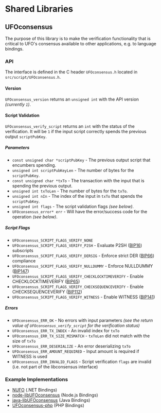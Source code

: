 Shared Libraries
================

## UFOconsensus

The purpose of this library is to make the verification functionality that is critical to UFO's consensus available to other applications, e.g. to language bindings.

### API

The interface is defined in the C header `UFOconsensus.h` located in `src/script/UFOconsensus.h`.

#### Version

`UFOconsensus_version` returns an `unsigned int` with the API version *(currently `1`)*.

#### Script Validation

`UFOconsensus_verify_script` returns an `int` with the status of the verification. It will be `1` if the input script correctly spends the previous output `scriptPubKey`.

##### Parameters
- `const unsigned char *scriptPubKey` - The previous output script that encumbers spending.
- `unsigned int scriptPubKeyLen` - The number of bytes for the `scriptPubKey`.
- `const unsigned char *txTo` - The transaction with the input that is spending the previous output.
- `unsigned int txToLen` - The number of bytes for the `txTo`.
- `unsigned int nIn` - The index of the input in `txTo` that spends the `scriptPubKey`.
- `unsigned int flags` - The script validation flags *(see below)*.
- `UFOconsensus_error* err` - Will have the error/success code for the operation *(see below)*.

##### Script Flags
- `UFOconsensus_SCRIPT_FLAGS_VERIFY_NONE`
- `UFOconsensus_SCRIPT_FLAGS_VERIFY_P2SH` - Evaluate P2SH ([BIP16](https://github.com/UFO/bips/blob/master/bip-0016.mediawiki)) subscripts
- `UFOconsensus_SCRIPT_FLAGS_VERIFY_DERSIG` - Enforce strict DER ([BIP66](https://github.com/UFO/bips/blob/master/bip-0066.mediawiki)) compliance
- `UFOconsensus_SCRIPT_FLAGS_VERIFY_NULLDUMMY` - Enforce NULLDUMMY ([BIP147](https://github.com/UFO/bips/blob/master/bip-0147.mediawiki))
- `UFOconsensus_SCRIPT_FLAGS_VERIFY_CHECKLOCKTIMEVERIFY` - Enable CHECKLOCKTIMEVERIFY ([BIP65](https://github.com/UFO/bips/blob/master/bip-0065.mediawiki))
- `UFOconsensus_SCRIPT_FLAGS_VERIFY_CHECKSEQUENCEVERIFY` - Enable CHECKSEQUENCEVERIFY ([BIP112](https://github.com/UFO/bips/blob/master/bip-0112.mediawiki))
- `UFOconsensus_SCRIPT_FLAGS_VERIFY_WITNESS` - Enable WITNESS ([BIP141](https://github.com/UFO/bips/blob/master/bip-0141.mediawiki))

##### Errors
- `UFOconsensus_ERR_OK` - No errors with input parameters *(see the return value of `UFOconsensus_verify_script` for the verification status)*
- `UFOconsensus_ERR_TX_INDEX` - An invalid index for `txTo`
- `UFOconsensus_ERR_TX_SIZE_MISMATCH` - `txToLen` did not match with the size of `txTo`
- `UFOconsensus_ERR_DESERIALIZE` - An error deserializing `txTo`
- `UFOconsensus_ERR_AMOUNT_REQUIRED` - Input amount is required if WITNESS is used
- `UFOconsensus_ERR_INVALID_FLAGS` - Script verification `flags` are invalid (i.e. not part of the libconsensus interface)

### Example Implementations
- [NUFO](https://github.com/MetacoSA/NUFO/blob/5e1055cd7c4186dee4227c344af8892aea54faec/NUFO/Script.cs#L979-#L1031) (.NET Bindings)
- [node-libUFOconsensus](https://github.com/ufopay/node-libUFOconsensus) (Node.js Bindings)
- [java-libUFOconsensus](https://github.com/dexX7/java-libUFOconsensus) (Java Bindings)
- [UFOconsensus-php](https://github.com/ufo-Wasp/UFOconsensus-php) (PHP Bindings)
